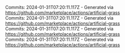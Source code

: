 Commits: 2024-01-31T07:20:11.117Z - Generated via https://github.com/marketplace/actions/artificial-grass
<br>
Commits: 2024-01-31T07:20:11.117Z - Generated via https://github.com/marketplace/actions/artificial-grass
<br>
Commits: 2024-01-31T07:20:11.117Z - Generated via https://github.com/marketplace/actions/artificial-grass
<br>
Commits: 2024-01-31T07:20:11.117Z - Generated via https://github.com/marketplace/actions/artificial-grass
<br>
